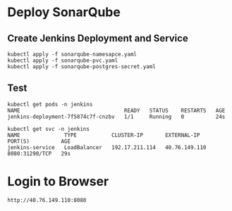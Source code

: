# Deploy SonarQube

## Create Jenkins Deployment and Service
```
kubectl apply -f sonarqube-namesapce.yaml
kubectl apply -f sonarqube-pvc.yaml
kubectl apply -f sonarqube-postgres-secret.yaml

```

## Test
```
kubectl get pods -n jenkins
NAME                                 READY   STATUS    RESTARTS   AGE
jenkins-deployment-7f5874c7f-cnzbv   1/1     Running   0          24s

kubectl get svc -n jenkins
NAME              TYPE           CLUSTER-IP       EXTERNAL-IP     PORT(S)          AGE
jenkins-service   LoadBalancer   192.17.211.114   40.76.149.110   8080:31290/TCP   29s
```

# Login to Browser
```
http://40.76.149.110:8080
```

